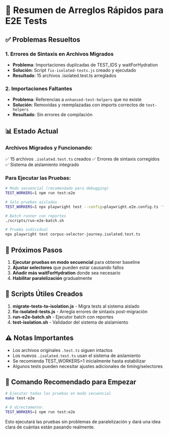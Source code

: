 # 🔧 Resumen de Arreglos Rápidos para E2E Tests

## ✅ Problemas Resueltos

### 1. Errores de Sintaxis en Archivos Migrados
- **Problema**: Importaciones duplicadas de TEST_IDS y waitForHydration
- **Solución**: Script `fix-isolated-tests.js` creado y ejecutado
- **Resultado**: 15 archivos .isolated.test.ts arreglados

### 2. Importaciones Faltantes
- **Problema**: Referencias a `enhanced-test-helpers` que no existe
- **Solución**: Removidas y reemplazadas con imports correctos de `test-helpers`
- **Resultado**: Sin errores de compilación

## 📊 Estado Actual

### Archivos Migrados y Funcionando:
✅ 15 archivos `.isolated.test.ts` creados
✅ Errores de sintaxis corregidos
✅ Sistema de aislamiento integrado

### Para Ejecutar las Pruebas:

```bash
# Modo secuencial (recomendado para debugging)
TEST_WORKERS=1 npm run test:e2e

# Solo pruebas aisladas
TEST_WORKERS=1 npx playwright test --config=playwright.e2e.config.ts '*.isolated.test.ts'

# Batch runner con reportes
./scripts/run-e2e-batch.sh

# Prueba individual
npx playwright test corpus-selector-journey.isolated.test.ts
```

## 🎯 Próximos Pasos

1. **Ejecutar pruebas en modo secuencial** para obtener baseline
2. **Ajustar selectores** que pueden estar causando fallos
3. **Añadir más waitForHydration** donde sea necesario
4. **Habilitar paralelización** gradualmente

## 📝 Scripts Útiles Creados

1. **migrate-tests-to-isolation.js** - Migra tests al sistema aislado
2. **fix-isolated-tests.js** - Arregla errores de sintaxis post-migración
3. **run-e2e-batch.sh** - Ejecutor batch con reportes
4. **test-isolation.sh** - Validador del sistema de aislamiento

## ⚠️ Notas Importantes

- Los archivos originales `.test.ts` siguen intactos
- Los nuevos `.isolated.test.ts` usan el sistema de aislamiento
- Se recomienda TEST_WORKERS=1 inicialmente hasta estabilizar
- Algunos tests pueden necesitar ajustes adicionales de timing/selectores

## 🚀 Comando Recomendado para Empezar

```bash
# Ejecutar todas las pruebas en modo secuencial
make test-e2e

# O directamente:
TEST_WORKERS=1 npm run test:e2e
```

Esto ejecutará las pruebas sin problemas de paralelización y dará una idea clara de cuántas están pasando realmente.